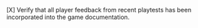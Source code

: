 [X] Verify that all player feedback from recent playtests has been incorporated into the game documentation.